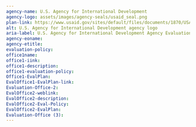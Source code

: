 ```yaml
---
agency-name: U.S. Agency for International Development
agency-logo: assets/images/agency-seals/usaid_seal.png
plan-link: https://www.usaid.gov/sites/default/files/documents/1870/USAIDEvaluationPolicy.pdf
alt: U.S. Agency for International Development agency logo
aria-label: U.S. Agency for International Development Agency Evaluation Plan
agency-eoname: 
agency-etitle:
evaluation-policy: 
office1name:
office1-iink:
office1-description:
office1-evaluation-policy:
Office1-EvalPlan:
EvalOffice1-EvalPlan-link:
Evaluation-Office-2:
EvalOffice2-weblink:
EvalOffice2-description:
EvalOffice2-Eval-Policy:
EvalOffice2-EvalPlan:
Evaluation-Office (3):
---
```




